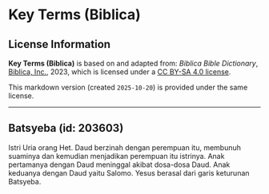 # Key Terms (Biblica)

## License Information

**Key Terms (Biblica)** is based on and adapted from: _Biblica Bible Dictionary_, [Biblica, Inc.](https://www.biblica.com/), 2023, which is licensed under a [CC BY-SA 4.0 license](https://creativecommons.org/licenses/by-sa/4.0/legalcode.en).

This markdown version (created `2025-10-20`) is provided under the same license.



--------------------------------

## Batsyeba (id: 203603)

Istri Uria orang Het. Daud berzinah dengan perempuan itu, membunuh suaminya dan kemudian menjadikan perempuan itu istrinya. Anak pertamanya dengan Daud meninggal akibat dosa\-dosa Daud. Anak keduanya dengan Daud yaitu Salomo. Yesus berasal dari garis keturunan Batsyeba. 


